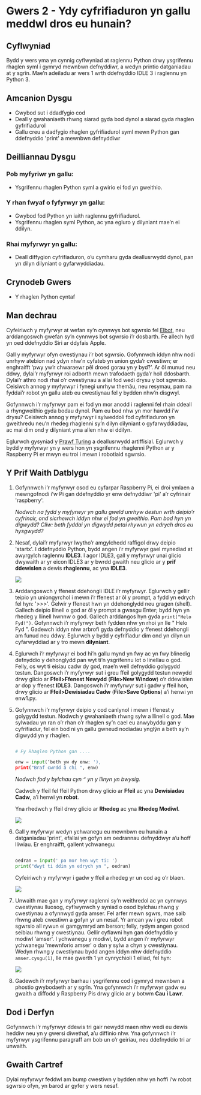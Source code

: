 # Gwers 2 - Ydy cyfrifiaduron yn gallu meddwl dros eu hunain?

## Cyflwyniad

Bydd y wers yma yn cynnig cyflwyniad at raglennu Python drwy ysgrifennu rhaglen syml i gymryd mewnbwn defnyddiwr, a wedyn printio datganiadau at y sgrîn. Mae’n adeiladu ar wers 1 wrth ddefnyddio IDLE 3 i raglennu yn Python 3.  


## Amcanion Dysgu

- Gwybod sut i ddadfygio cod 
- Deall y gwahaniaeth rhwng siarad gyda bod dynol a siarad gyda rhaglen gyfrifiadurol
- Gallu creu a dadfygio rhaglen gyfrifiadurol syml mewn Python gan ddefnyddio 'print' a mewnbwn defnyddiwr


## Deilliannau Dysgu

### Pob myfyriwr yn gallu:

- Ysgrifennu rhaglen Python syml a gwirio ei fod yn gweithio. 

### Y rhan fwyaf o fyfyrwyr yn gallu:

- Gwybod fod Python yn iaith raglennu gyfrifiadurol.   
- Ysgrifennu rhaglen syml Python, ac yna egluro y dilyniant mae’n ei ddilyn.

### Rhai myfyrwyr yn gallu:

- Deall diffygion cyfrifiaduron, o’u cymharu gyda deallusrwydd dynol, pan yn dilyn dilyniant o gyfarwyddiadau.  


## Crynodeb Gwers 

- Y rhaglen Python cyntaf 

## Man dechrau

Cyfeiriwch y myfyrwyr at wefan sy’n cynnwys bot sgwrsio fel [Elbot](http://www.elbot.com/), neu arddangoswch gwefan sy’n cynnwys bot sgwrsio i’r dosbarth. Fe allech hyd yn oed ddefnyddio Siri ar ddyfais Apple. 

Gall y myfyrwyr ofyn cwestiynau i’r bot sgwrsio. Gofynnwch iddyn nhw nodi unrhyw atebion nad ydyn nhw’n cyfateb yn union gyda’r cwestiwn; er enghraifft ‘pwy yw’r chwaraewr pêl droed gorau yn y byd?’. Ar ôl munud neu ddwy, dylai’r myfyrwyr roi adborth mewn trafodaeth gyda’r holl ddosbarth.  Dylai’r athro nodi rhai o’r cwestiynau a allai fod wedi drysu y bot sgwrsio. Ceisiwch annog y myfyrwyr i fynegi unrhyw themâu, neu resymau, pam na fyddai’r robot yn gallu ateb eu cwestiynau fel y bydden nhw’n disgwyl.

Gofynnwch i’r myfyrwyr pam ei fod yn mor anodd i raglenni fel rhain ddeall a rhyngweithio gyda bodau dynol. Pam eu bod nhw yn mor hawdd i’w drysu? Ceisiwch annog y myfyrwyr i sylweddoli fod cyfrifiaduron yn gweithredu neu’n rhedeg rhaglenni sy’n dilyn dilyniant o gyfarwyddiadau, ac mai dim ond y dilyniant yma allen nhw ei ddilyn.   

Eglurwch gysyniad y [Prawf Turing](http://en.wikipedia.org/wiki/Turing_test) a deallusrwydd artiffisial. Eglurwch y bydd y myfyrwyr yn y wers hon yn ysgrifennu rhaglenni Python ar y Raspberry Pi er mwyn eu troi i mewn i robotiaid sgwrsio. 


## Y Prif Waith Datblygu

1. Gofynnwch i’r myfyrwyr osod eu cyfarpar Raspberry Pi, ei droi ymlaen a mewngofnodi i’w Pi gan ddefnyddio yr enw defnyddiwr 'pi' a’r cyfrinair 'raspberry'.

	*Nodwch na fydd y myfyrwyr yn gallu gweld unrhyw destun wrth deipio’r cyfrinair, ond sicrhewch iddyn nhw ei fod yn gweithio. Pam bod hyn yn digwydd? Cliw: beth fyddai yn digwydd petai rhywun yn edrych dros eu hysgwydd?*
	
2. Nesaf, dylai’r myfyrwyr lwytho’r amgylchedd raffigol drwy deipio 'startx'. I ddefnyddio Python, bydd angen i’r myfyrwyr gael mynediad at awyrgylch raglennu **IDLE3**. I agor IDLE3, gall y myfyrwyr unai glicio dwywaith ar yr eicon IDLE3 ar y bwrdd gwaith neu glicio ar y **prif ddewislen** a dewis **rhaglennu**, ac yna **IDLE3**.

	![](idle3.png)

3. Arddangoswch y ffenest ddehongli IDLE i’r myfyrwyr. Eglurwch y gellir teipio yn uniongyrchol i mewn i’r ffenest ar ôl y prompt, a fydd yn edrych fel hyn: '>>>'. Gelwir y ffenest hwn yn ddehonglydd neu gragen (shell). Gallech deipio llinell o god ar ôl y prompt a gwasgu Enter; bydd hyn yn rhedeg y llinell hwnnw o god. Gallech arddangos hyn gyda `print("Helo Fyd!")`. Gofynnwch i’r myfyrwyr beth fydden nhw yn rhoi yn lle " Helo Fyd ". Gadewch iddyn nhw arbrofi gyda defnyddio y ffenest ddehongli am funud neu ddwy. Eglurwch y bydd y cyfrifiadur dim ond yn dilyn un cyfarwyddiad ar y tro mewn **dilyniant**. 

4. Eglurwch i’r myfyrwyr ei bod hi’n gallu mynd yn fwy ac yn fwy blinedig defnyddio y dehonglydd pan wyt ti’n ysgrifennu lot o linellau o god. Felly, os wyt ti eisiau cadw dy god, mae’n well defnyddio golygydd testun.  Dangoswch i’r myfyrwyr sut i greu ffeil golygydd testun newydd drwy glicio ar **Ffeil>Ffenest Newydd** (**File>New Window**) o’r ddewislen ar dop y ffenest **IDLE3**.  Dangoswch i’r myfyrwyr sut i gadw y ffeil hon, drwy glicio ar **Ffeil>Dewisiadau Cadw** (**File>Save Options**) a’i henwi yn enw1.py. 

5. Gofynnwch i’r myfyrwyr deipio y cod canlynol i mewn i ffenest y golygydd testun. Nodwch y gwahaniaeth rhwng sylw a llinell o god. Mae sylwadau yn ran o’r rhan o’r rhaglen sy’n cael eu anwybyddu gan y cyfrifiadur, fel ein bod ni yn gallu gwneud nodiadau ynglŷn a beth sy’n digwydd yn y rhaglen. 

	```python
	
	# Fy Rhaglen Python gan ....
	
	enw = input(‘beth yw dy enw: '), 
	print("Braf cwrdd â chi ", enw)
	```
	
	*Nodwch fod y bylchau cyn `“` yn y llinyn yn bwysig.* 
	
	Cadwch y ffeil fel ffeil Python drwy glicio ar **Ffeil** ac yna **Dewisiadau Cadw**, a’i henwi yn **robot**. 
	
	Yna rhedwch y ffeil drwy glicio ar **Rhedeg** ac yna **Rhedeg Modiwl**. 
	
	![](program-1.png)

6. Gall y myfyrwyr wedyn ychwanegu eu mewnbwn eu hunain a datganiadau 'print', efallai yn gofyn am oedrannau defnyddwyr a’u hoff lliwiau. Er enghraifft, gallent ychwanegu: 

	```python
	
	oedran = input(' pa mor hen wyt ti: ')
	print("dwyt ti ddim yn edrych yn ", oedran)
	```
	Cyfeiriwch y myfyrwyr i gadw y ffeil a rhedeg yr un cod ag o’r blaen.  
	
	![](program-2.png)
	
7.  Unwaith mae gan y myfyrwyr raglenni sy’n weithredol ac yn cynnwys cwestiynau lluosog, cyflwynwch y syniad o osod bylchau rhwng y cwestiynau a ofynnwyd gyda amser. Fel arfer mewn sgwrs, mae saib rhwng ateb cwestiwn a gofyn yr un nesaf. Yr amcan yw i greu robot sgwrsio all rywun ei gamgymryd am berson; felly, rydym angen gosod seibiau rhwng y cwestiynau. Gellir cyflawni hyn gan ddefnyddio y modiwl 'amser'.   I ychwanegu y modiwl, bydd angen i’r myfyrwyr ychwanegu 'mewnforio amser' o dan y sylw a chyn y cwestiynau. Wedyn rhwng y cwestiynau bydd angen iddyn nhw ddefnyddio `amser.cysgu(1)`, lle mae gwerth 1 yn cynrychioli 1 eiliad, fel hyn: 

	![](program-3.png)

8.  Gadewch i’r myfyrwyr barhau i ysgrifennu cod i gymryd mewnbwn a phostio gwybodaeth ar y sgrîn. Yna gofynnwch i’r myfyrwyr gadw eu gwaith a diffodd y Raspberry Pis drwy glicio ar y botwm **Cau i Lawr**.

## Dod i Derfyn

Gofynnwch i’r myfyrwyr ddewis tri gair newydd maen nhw wedi eu dewis heddiw neu yn y gwersi diwethaf, a’u diffinio nhw. Yna gofynnwch i’r myfyrwyr ysgrifennu paragraff am bob un o’r geiriau, neu ddefnyddio tri ar unwaith. 


## Gwaith Cartref

Dylai myfyrwyr feddwl am bump cwestiwn y bydden nhw yn hoffi i’w robot sgwrsio ofyn, yn barod ar gyfer y wers nesaf. 

